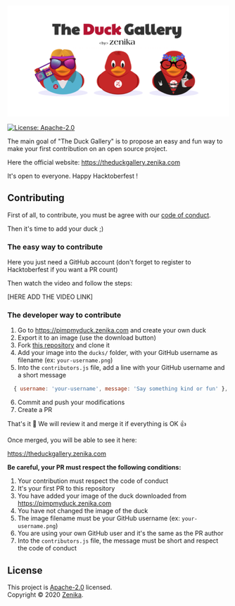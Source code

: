 ![The Duck Gallery](./assets/social-share.png)

[![License: Apache-2.0](https://img.shields.io/github/license/zenika-open-source/my-zenikanard)](./LICENSE.md)

The main goal of "The Duck Gallery" is to propose an easy and fun way to make your first contribution on an open source project.

Here the official website: https://theduckgallery.zenika.com

It's open to everyone. Happy Hacktoberfest !


## Contributing

First of all, to contribute, you must be agree with our [code of conduct](./.github/CODE_OF_CONDUCT.md).

Then it's time to add your duck ;)

### The easy way to contribute

Here you just need a GitHub account (don't forget to register to Hacktoberfest if you want a PR count)

Then watch the video and follow the steps:

[HERE ADD THE VIDEO LINK]

### The developer way to contribute

1. Go to https://pimpmyduck.zenika.com and create your own duck
2. Export it to an image (use the download button)
3. Fork [this repository](https://github.com/zenika-open-source/the-duck-gallery) and clone it
4. Add your image into the `ducks/` folder, with your GitHub username as filename (ex: `your-username.png`)
5. Into the `contributors.js` file, add a line with your GitHub username and a short message 

```js
  { username: 'your-username', message: 'Say something kind or fun' },
```

6. Commit and push your modifications
7. Create a PR

That's it :tada: We will review it and merge it if everything is OK :+1:

Once merged, you will be able to see it here:

https://theduckgallery.zenika.com


**Be careful, your PR must respect the following conditions:**

1. Your contribution must respect the code of conduct
1. It's your first PR to this repository
1. You have added your image of the duck downloaded from https://pimpmyduck.zenika.com
1. You have not changed the image of the duck
1. The image filename must be your GitHub username (ex: `your-username.png`)
1. You are using your own GitHub user and it's the same as the PR author
1. Into the `contributors.js` file, the message must be short and respect the code of conduct 


## License

This project is [Apache-2.0](./LICENSE.md) licensed.<br />
Copyright © 2020 [Zenika](https://oss.zenika.com).
